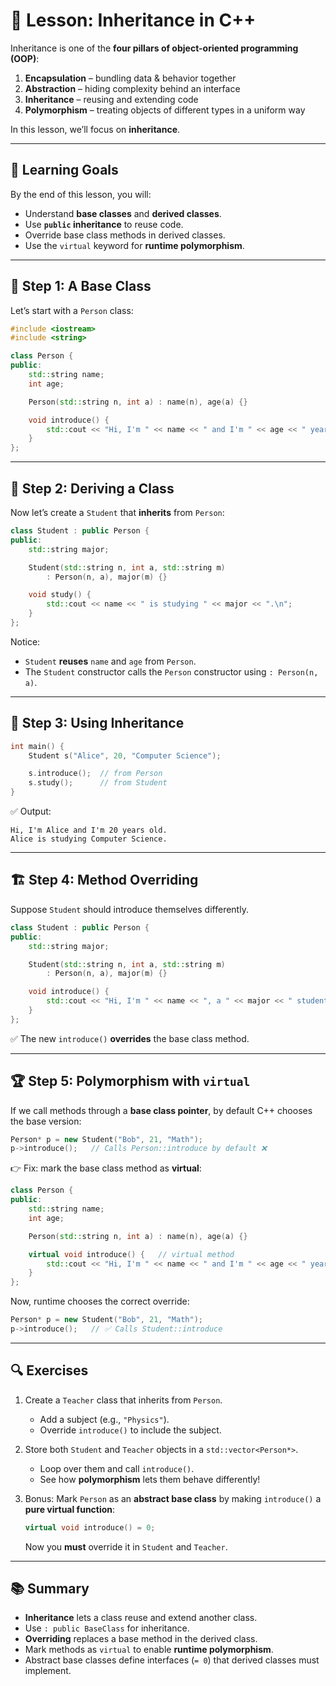 # 🏰 Lesson: Inheritance in C++

Inheritance is one of the **four pillars of object-oriented programming (OOP)**:

1. **Encapsulation** – bundling data & behavior together
2. **Abstraction** – hiding complexity behind an interface
3. **Inheritance** – reusing and extending code
4. **Polymorphism** – treating objects of different types in a uniform way

In this lesson, we’ll focus on **inheritance**.

---

## 🎯 Learning Goals

By the end of this lesson, you will:

* Understand **base classes** and **derived classes**.
* Use **`public` inheritance** to reuse code.
* Override base class methods in derived classes.
* Use the `virtual` keyword for **runtime polymorphism**.

---

## 🥇 Step 1: A Base Class

Let’s start with a `Person` class:

```cpp
#include <iostream>
#include <string>

class Person {
public:
    std::string name;
    int age;

    Person(std::string n, int a) : name(n), age(a) {}

    void introduce() {
        std::cout << "Hi, I'm " << name << " and I'm " << age << " years old.\n";
    }
};
```

---

## 🥈 Step 2: Deriving a Class

Now let’s create a `Student` that **inherits** from `Person`:

```cpp
class Student : public Person {
public:
    std::string major;

    Student(std::string n, int a, std::string m)
        : Person(n, a), major(m) {}

    void study() {
        std::cout << name << " is studying " << major << ".\n";
    }
};
```

Notice:

* `Student` **reuses** `name` and `age` from `Person`.
* The `Student` constructor calls the `Person` constructor using `: Person(n, a)`.

---

## 🥉 Step 3: Using Inheritance

```cpp
int main() {
    Student s("Alice", 20, "Computer Science");

    s.introduce();  // from Person
    s.study();      // from Student
}
```

✅ Output:

```
Hi, I'm Alice and I'm 20 years old.
Alice is studying Computer Science.
```

---

## 🏗️ Step 4: Method Overriding

Suppose `Student` should introduce themselves differently.

```cpp
class Student : public Person {
public:
    std::string major;

    Student(std::string n, int a, std::string m)
        : Person(n, a), major(m) {}

    void introduce() {
        std::cout << "Hi, I'm " << name << ", a " << major << " student.\n";
    }
};
```

✅ The new `introduce()` **overrides** the base class method.

---

## 🏆 Step 5: Polymorphism with `virtual`

If we call methods through a **base class pointer**, by default C++ chooses the base version:

```cpp
Person* p = new Student("Bob", 21, "Math");
p->introduce();   // Calls Person::introduce by default ❌
```

👉 Fix: mark the base class method as **virtual**:

```cpp
class Person {
public:
    std::string name;
    int age;

    Person(std::string n, int a) : name(n), age(a) {}

    virtual void introduce() {   // virtual method
        std::cout << "Hi, I'm " << name << " and I'm " << age << " years old.\n";
    }
};
```

Now, runtime chooses the correct override:

```cpp
Person* p = new Student("Bob", 21, "Math");
p->introduce();   // ✅ Calls Student::introduce
```

---

## 🔍 Exercises

1. Create a `Teacher` class that inherits from `Person`.

    * Add a subject (e.g., `"Physics"`).
    * Override `introduce()` to include the subject.

2. Store both `Student` and `Teacher` objects in a `std::vector<Person*>`.

    * Loop over them and call `introduce()`.
    * See how **polymorphism** lets them behave differently!

3. Bonus: Mark `Person` as an **abstract base class** by making `introduce()` a **pure virtual function**:

   ```cpp
   virtual void introduce() = 0;
   ```

   Now you **must** override it in `Student` and `Teacher`.

---

## 📚 Summary

* **Inheritance** lets a class reuse and extend another class.
* Use `: public BaseClass` for inheritance.
* **Overriding** replaces a base method in the derived class.
* Mark methods as `virtual` to enable **runtime polymorphism**.
* Abstract base classes define interfaces (`= 0`) that derived classes must implement.
